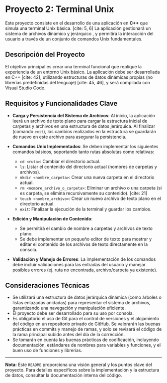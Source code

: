 # Proyecto 2: Terminal Unix

Este proyecto consiste en el desarrollo de una aplicación en **C++** que simula una terminal Unix básica. [cite: 5, 6] La aplicación gestionará un sistema de archivos dinámico y jerárquico , y permitirá la interacción del usuario a través de un conjunto de comandos Unix fundamentales.

## Descripción del Proyecto

El objetivo principal es crear una terminal funcional que replique la experiencia de un entorno Unix básico. La aplicación debe ser desarrollada en C++ [cite: 42], utilizando estructuras de datos dinámicas propias (no librerías predefinidas del lenguaje) [cite: 45, 46], y será compilada con Visual Studio Code.

## Requisitos y Funcionalidades Clave

* **Carga y Persistencia del Sistema de Archivos**: Al inicio, la aplicación leerá un archivo de texto plano para cargar la estructura inicial de carpetas y archivos en una estructura de datos jerárquica. Al finalizar (comando `exit`), los cambios realizados en la estructura se guardarán de nuevo en este archivo para asegurar la persistencia.

* **Comandos Unix Implementados**: Se deben implementar los siguientes comandos básicos, soportando tanto rutas absolutas como relativas:
    * `cd <ruta>`: Cambiar el directorio actual.
    * `ls`: Listar el contenido del directorio actual (nombres de carpetas y archivos).
    * `mkdir <nombre_carpeta>`: Crear una nueva carpeta en el directorio actual.
    * `rm <nombre_archivo_o_carpeta>`: Eliminar un archivo o una carpeta (si es carpeta, se elimina recursivamente su contenido). [cite: 21]
    * `touch <nombre_archivo>`: Crear un nuevo archivo de texto plano en el directorio actual.
    * `exit`: Finalizar la ejecución de la terminal y guardar los cambios.

* **Edición y Manipulación de Contenido**:
    * Se permitirá el cambio de nombre a carpetas y archivos de texto plano.
    * Se debe implementar un pequeño editor de texto para mostrar y editar el contenido de los archivos de texto directamente en la consola.

* **Validación y Manejo de Errores**: La implementación de los comandos debe incluir validaciones para las entradas del usuario y manejar posibles errores (ej. ruta no encontrada, archivo/carpeta ya existente).

## Consideraciones Técnicas

* Se utilizará una estructura de datos jerárquica dinámica (como árboles o listas enlazadas anidadas) para representar el sistema de archivos, garantizando una navegación y manipulación eficiente.
* El proyecto debe ser desarrollado para su uso por consola.
* Es obligatorio el uso de Git para el control de versiones y el alojamiento del código en un repositorio privado de GitHub. Se valorarán las buenas prácticas en commits y manejo de ramas, y solo se revisará el código de la rama principal subido antes del día de la corrección.
* Se tomarán en cuenta las buenas prácticas de codificación, incluyendo documentación, estándares de nombres para variables y funciones, y el buen uso de funciones y librerías.

---

**Nota:** Este `README` proporciona una visión general y los puntos clave del proyecto. Para detalles específicos sobre la implementación y la estructura de datos, consultar la documentación interna del código.
